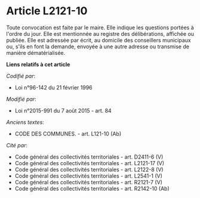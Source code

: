 # Article L2121-10

Toute convocation est faite par le maire. Elle indique les questions portées à l'ordre du jour. Elle est mentionnée au
registre des délibérations, affichée ou publiée. Elle est adressée par écrit, au domicile des conseillers municipaux ou,
s'ils en font la demande, envoyée à une autre adresse ou transmise de manière dématérialisée.

**Liens relatifs à cet article**

_Codifié par_:

  - Loi n°96-142 du 21 février 1996

_Modifié par_:

  - Loi n°2015-991 du 7 août 2015 - art. 84

_Anciens textes_:

  - CODE DES COMMUNES. - art. L121-10 (Ab)

_Cité par_:

  - Code général des collectivités territoriales - art. D2411-6 (V)
  - Code général des collectivités territoriales - art. L2121-17 (V)
  - Code général des collectivités territoriales - art. L2122-8 (V)
  - Code général des collectivités territoriales - art. L2541-1 (V)
  - Code général des collectivités territoriales - art. R2121-7 (V)
  - Code général des collectivités territoriales - art. R2142-10 (Ab)
